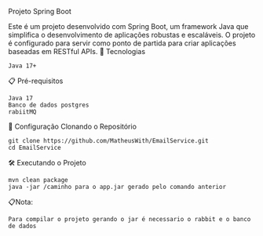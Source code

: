 Projeto Spring Boot

Este é um projeto desenvolvido com Spring Boot, um framework Java que simplifica o desenvolvimento de aplicações robustas e escaláveis. O projeto é configurado para servir como ponto de partida para criar aplicações baseadas em RESTful APIs.
🚀 Tecnologias

    Java 17+
📋 Pré-requisitos

    Java 17
    Banco de dados postgres
    rabiitMQ
    
🔧 Configuração
Clonando o Repositório

    git clone https://github.com/MatheusWith/EmailService.git
    cd EmailService
🛠️ Executando o Projeto

    mvn clean package
    java -jar /caminho para o app.jar gerado pelo comando anterior

  📋Nota:

    Para compilar o projeto gerando o jar é necessario o rabbit e o banco de dados

